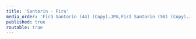 ```yaml
---
title: 'Santorin - Fira'
media_order: 'Firá Santorin (44) (Copy).JPG,Firá Santorin (58) (Copy).JPG,Firá Santorin (80) (Copy).JPG,Firá Santorin (110) (Copy).JPG,Firá Santorin (120) (Copy).JPG,Firá Santorin (151) (Copy).JPG,Firá Santorin (187) (Copy).JPG,Firá Santorin (214) (Copy).JPG,Firá Santorin (250) (Copy).JPG,Fira.jpg'
published: true
routable: true
---
```


